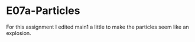# E07a-Particles
For this assignment I edited main1 a little to make the particles seem like an explosion.